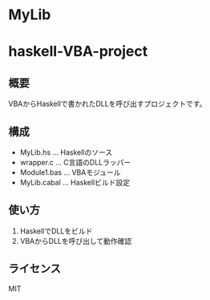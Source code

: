 # MyLib
# haskell-VBA-project

## 概要
VBAからHaskellで書かれたDLLを呼び出すプロジェクトです。

## 構成
- MyLib.hs ... Haskellのソース
- wrapper.c ... C言語のDLLラッパー
- Module1.bas ... VBAモジュール
- MyLib.cabal ... Haskellビルド設定

## 使い方
1. HaskellでDLLをビルド
2. VBAからDLLを呼び出して動作確認

## ライセンス
MIT


